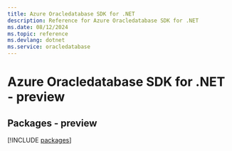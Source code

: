 ```yaml
---
title: Azure Oracledatabase SDK for .NET
description: Reference for Azure Oracledatabase SDK for .NET
ms.date: 08/12/2024
ms.topic: reference
ms.devlang: dotnet
ms.service: oracledatabase
---
```

# Azure Oracledatabase SDK for .NET - preview
## Packages - preview
[!INCLUDE [packages](oracledatabase-index.md)]